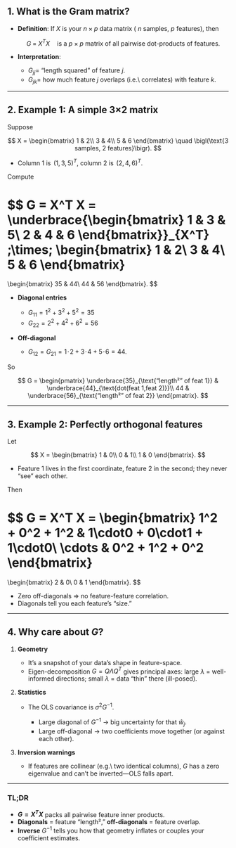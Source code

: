 ## 1. What is the Gram matrix?

* **Definition**: If $X$ is your $n\times p$ data matrix ( $n$ samples, $p$ features), then

  $$
    G \;=\; X^T X
    \quad\text{is a \(p\times p\) matrix of all pairwise dot-products of features.}
  $$
* **Interpretation**:

  * $G_{jj} =$ “length squared” of feature $j$.
  * $G_{jk} =$ how much feature $j$ overlaps (i.e.\ correlates) with feature $k$.

---

## 2. Example 1: A simple 3×2 matrix

Suppose

$$
X = 
\begin{bmatrix}
1 & 2\\
3 & 4\\
5 & 6
\end{bmatrix}
\quad
\bigl(\text{3 samples, 2 features}\bigr).
$$

* Column 1 is $\,(1,3,5)^T$, column 2 is $\,(2,4,6)^T$.

Compute

$$
G = X^T X = 
\underbrace{\begin{bmatrix}
1 & 3 & 5\\
2 & 4 & 6
\end{bmatrix}}_{X^T}
\;\times\;
\begin{bmatrix}
1 & 2\\
3 & 4\\
5 & 6
\end{bmatrix}
=
\begin{bmatrix}
35 & 44\\
44 & 56
\end{bmatrix}.
$$

* **Diagonal entries**

  * $G_{11} = 1^2 + 3^2 + 5^2 = 35$
  * $G_{22} = 2^2 + 4^2 + 6^2 = 56$
* **Off-diagonal**

  * $G_{12} = G_{21} = 1\!\cdot\!2 + 3\!\cdot\!4 + 5\!\cdot\!6 = 44$.

So

$$
G = 
\begin{pmatrix}
\underbrace{35}_{\text{“length²” of feat 1}} &
\underbrace{44}_{\text{dot(feat 1,feat 2)}}\\
44 &
\underbrace{56}_{\text{“length²” of feat 2}}
\end{pmatrix}.
$$

---

## 3. Example 2: Perfectly orthogonal features

Let

$$
X =
\begin{bmatrix}
1 & 0\\
0 & 1\\
1 & 0
\end{bmatrix}.
$$

* Feature 1 lives in the first coordinate, feature 2 in the second; they never “see” each other.

Then

$$
G = X^T X
= \begin{bmatrix}
1^2 + 0^2 + 1^2 & 1\cdot0 + 0\cdot1 + 1\cdot0\\
\cdots & 0^2 + 1^2 + 0^2
\end{bmatrix}
=
\begin{bmatrix}
2 & 0\\
0 & 1
\end{bmatrix}.
$$

* Zero off-diagonals ⇒ no feature-feature correlation.
* Diagonals tell you each feature’s “size.”

---

## 4. Why care about $G$?

1. **Geometry**

   * It’s a snapshot of your data’s shape in feature-space.
   * Eigen-decomposition $G = Q\Lambda Q^T$ gives principal axes: large $\lambda$ = well-informed directions; small $\lambda$ = data “thin” there (ill-posed).

2. **Statistics**

   * The OLS covariance is $\sigma^2G^{-1}$.

     * Large diagonal of $G^{-1}$ → big uncertainty for that $\hat w_j$.
     * Large off-diagonal → two coefficients move together (or against each other).

3. **Inversion warnings**

   * If features are collinear (e.g.\ two identical columns), $G$ has a zero eigenvalue and can’t be inverted—OLS falls apart.

---

### TL;DR

* **$G = X^T X$** packs all pairwise feature inner products.
* **Diagonals** = feature “length²,” **off-diagonals** = feature overlap.
* **Inverse** $G^{-1}$ tells you how that geometry inflates or couples your coefficient estimates.

